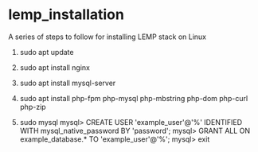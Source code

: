 # lemp_installation
A series of steps to follow for installing LEMP stack on Linux

1. sudo apt update
2. sudo apt install nginx
3. sudo apt install mysql-server
4. sudo apt install php-fpm php-mysql php-mbstring php-dom php-curl php-zip

5. sudo mysql
mysql> CREATE USER 'example_user'@'%' IDENTIFIED WITH mysql_native_password BY 'password';
mysql> GRANT ALL ON example_database.* TO 'example_user'@'%';
mysql> exit
